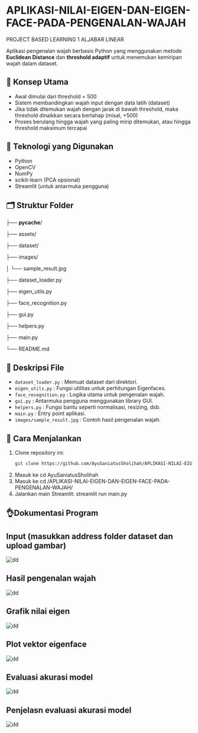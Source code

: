 # APLIKASI-NILAI-EIGEN-DAN-EIGEN-FACE-PADA-PENGENALAN-WAJAH
PROJECT BASED LEARNING 1 ALJABAR LINEAR


Aplikasi pengenalan wajah berbasis Python yang menggunakan metode **Euclidean Distance** dan **threshold adaptif** untuk menemukan kemiripan wajah dalam dataset.

## 📌 Konsep Utama

- Awal dimulai dari threshold = 500
- Sistem membandingkan wajah input dengan data latih (dataset)
- Jika tidak ditemukan wajah dengan jarak di bawah threshold, maka threshold dinaikkan secara bertahap (misal, +500)
- Proses berulang hingga wajah yang paling mirip ditemukan, atau hingga threshold maksimum tercapai

## 🧠 Teknologi yang Digunakan

- Python
- OpenCV
- NumPy
- scikit-learn (PCA opsional)
- Streamlit (untuk antarmuka pengguna)

## 🗂️ Struktur Folder
├── __pycache__/

├── assets/

├── dataset/

├── images/

│   └── sample_result.jpg

├── dataset_loader.py

├── eigen_utils.py

├── face_recognition.py

├── gui.py

├── helpers.py

├── main.py

└── README.md

## 📄 Deskripsi File

- `dataset_loader.py` : Memuat dataset dari direktori.
- `eigen_utils.py` : Fungsi utilitas untuk perhitungan Eigenfaces.
- `face_recognition.py` : Logika utama untuk pengenalan wajah.
- `gui.py` : Antarmuka pengguna menggunakan library GUI.
- `helpers.py` : Fungsi bantu seperti normalisasi, resizing, dsb.
- `main.py` : Entry point aplikasi.
- `images/sample_result.jpg` : Contoh hasil pengenalan wajah.


## 🚀 Cara Menjalankan
1. Clone repository ini:
   ```bash
   git clone https://github.com/AyuSaniatusSholihah/APLIKASI-NILAI-EIGEN-DAN-EIGEN-FACE-PADA-PENGENALAN-WAJAH.git

2. Masuk ke 
    cd AyuSaniatusSholihah
3. Masuk ke
    cd /APLIKASI-NILAI-EIGEN-DAN-EIGEN-FACE-PADA-PENGENALAN-WAJAH/
4. Jalankan main Streamlit: 
    streamlit run main.py

## 👌Dokumentasi Program
## Input (masukkan address folder dataset dan upload gambar)
![dd](img/1.png)

## Hasil pengenalan wajah
![dd](img/2.png)

## Grafik nilai eigen 
![dd](img/3.png)

## Plot vektor eigenface
![dd](img/4.png)

## Evaluasi akurasi model
![dd](img/5.png)

## Penjelasn evaluasi akurasi model
![dd](img/6.png)
    
